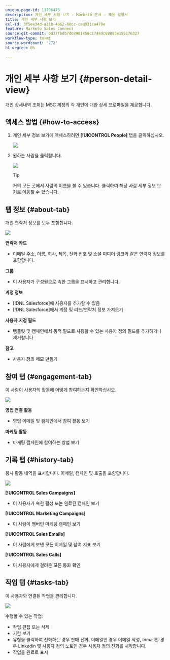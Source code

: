 ```yaml
---
unique-page-id: 13796475
description: 개인 세부 사항 보기 - Marketo 문서 - 제품 설명서
title: 개인 세부 사항 보기
exl-id: 3f5ee34d-a21b-4862-80cc-cad921ca479e
feature: Marketo Sales Connect
source-git-commit: 0d37fbdb7d08901458c1744dc68893e155176327
workflow-type: tm+mt
source-wordcount: '272'
ht-degree: 0%

---
```


# 개인 세부 사항 보기 {#person-detail-view}

개인 상세내역 조회는 MSC 계정의 각 개인에 대한 상세 프로파일을 제공합니다.

## 액세스 방법 {#how-to-access}

1. 개인 세부 정보 보기에 액세스하려면 **[!UICONTROL People]** 탭을 클릭하십시오.

   ![](assets/person-detail-view-1.png)

1. 원하는 사람을 클릭합니다.

   ![](assets/person-detail-view-2.png)

   >[!TIP]
   >
   >거의 모든 곳에서 사람의 이름을 볼 수 있습니다. 클릭하여 해당 사람 세부 정보 보기로 이동할 수 있습니다.

## 탭 정보 {#about-tab}

개인 연락처 정보를 모두 포함합니다.

![](assets/person-detail-view-3.png)

**연락처 카드**

* 이메일 주소, 이름, 회사, 제목, 전화 번호 및 소셜 미디어 링크와 같은 연락처 정보를 포함합니다.

**그룹**

* 이 사용자가 구성원으로 속한 그룹을 표시하고 관리합니다.

**계정 정보**

* [!DNL Salesforce]에 사용자를 추가할 수 있음
* [!DNL Salesforce]에서 계정 및 리드/연락처 정보 가져오기

**사용자 지정 필드**

* 템플릿 및 캠페인에서 동적 필드로 사용할 수 있는 사용자 정의 필드를 추가하거나 제거합니다

**참고**

* 사용자 정의 메모 만들기

## 참여 탭 {#engagement-tab}

이 사람이 사용자의 활동에 어떻게 참여하는지 확인하십시오.

![](assets/person-detail-view-4.png)

**영업 연결 활동**

* 영업 이메일 및 캠페인에서 참여 활동 보기

**마케팅 활동**

* 마케팅 캠페인에 참여하는 방법 보기

## 기록 탭 {#history-tab}

봉사 활동 내역을 표시합니다. 이메일, 캠페인 및 호출을 포함합니다.

![](assets/person-detail-view-5.png)

**[!UICONTROL Sales Campaigns]**

* 이 사용자가 속한 활성 또는 완료된 캠페인 보기

**[!UICONTROL Marketing Campaigns]**

* 이 사람이 멤버인 마케팅 캠페인 보기

**[!UICONTROL Sales Emails]**

* 이 사람에게 보낸 모든 이메일 및 참여 지표 보기

**[!UICONTROL Sales Calls]**

* 이 사용자에게 걸려온 모든 통화 확인

## 작업 탭 {#tasks-tab}

이 사용자와 연결된 작업을 관리합니다.

![](assets/person-detail-view-6.png)

수행할 수 있는 작업:

* 작업 편집 또는 삭제
* 기한 보기
* 유형을 클릭하여 전화하는 경우 판매 전화, 이메일인 경우 이메일 작성, Inmail인 경우 Linkedin 및 사용자 정의 노트인 경우 사용자 정의 전화를 시작합니다.
* 작업을 완료로 표시
